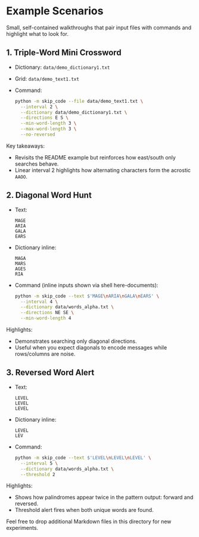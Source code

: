# Example Scenarios

Small, self-contained walkthroughs that pair input files with commands and
highlight what to look for.

## 1. Triple-Word Mini Crossword

- Dictionary: `data/demo_dictionary1.txt`
- Grid: `data/demo_text1.txt`
- Command:

  ```bash
  python -m skip_code --file data/demo_text1.txt \
    --interval 2 \
    --dictionary data/demo_dictionary1.txt \
    --directions E S \
    --min-word-length 3 \
    --max-word-length 3 \
    --no-reversed
  ```

Key takeaways:

- Revisits the README example but reinforces how east/south only searches behave.
- Linear interval 2 highlights how alternating characters form the acrostic
  `AAOO`.

## 2. Diagonal Word Hunt

- Text:

  ```text
  MAGE
  ARIA
  GALA
  EARS
  ```

- Dictionary inline:

  ```text
  MAGA
  MARS
  AGES
  RIA
  ```

- Command (inline inputs shown via shell here-documents):

  ```bash
  python -m skip_code --text $'MAGE\nARIA\nGALA\nEARS' \
    --interval 4 \
    --dictionary data/words_alpha.txt \
    --directions NE SE \
    --min-word-length 4
  ```

Highlights:

- Demonstrates searching only diagonal directions.
- Useful when you expect diagonals to encode messages while rows/columns are
  noise.

## 3. Reversed Word Alert

- Text:

  ```text
  LEVEL
  LEVEL
  LEVEL
  ```

- Dictionary inline:

  ```text
  LEVEL
  LEV
  ```

- Command:

  ```bash
  python -m skip_code --text $'LEVEL\nLEVEL\nLEVEL' \
    --interval 5 \
    --dictionary data/words_alpha.txt \
    --threshold 2
  ```

Highlights:

- Shows how palindromes appear twice in the pattern output: forward and
  reversed.
- Threshold alert fires when both unique words are found.

Feel free to drop additional Markdown files in this directory for new
experiments.
